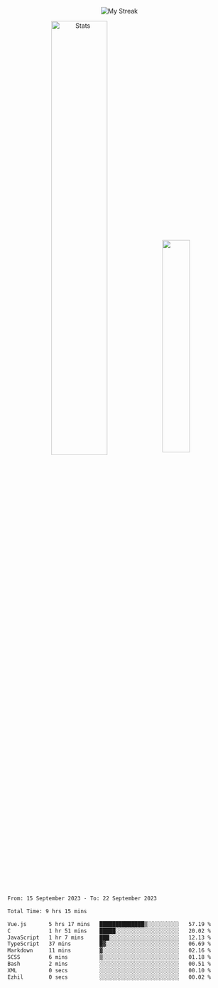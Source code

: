 <p align="center">
<picture>
  <source media="(prefers-color-scheme: dark)" srcset="http://github-readme-streak-stats.herokuapp.com?user=semolik&theme=dark&hide_border=true&background=DD272700">
  <img alt="My Streak" src="http://github-readme-streak-stats.herokuapp.com?user=semolik&hide_border=true">
</picture>
</p>
<div align="center">
  <picture>
    <source media="(prefers-color-scheme: dark)" srcset="https://github-readme-stats.vercel.app/api?username=semolik&show_icons=true&bg_color=DD272700&hide_border=true&theme=dark">
        <img alt="Stats" src="https://github-readme-stats.vercel.app/api?username=semolik&show_icons=true&bg_color=DD272700&hide_border=true" width="50%" >
  </picture>
  <sup>
  <picture>
  <source media="(prefers-color-scheme: dark)" srcset="https://github-readme-stats.vercel.app/api/top-langs/?username=semolik&layout=compact&hide_border=true&bg_color=DD272700&theme=dark">
  <img src="https://github-readme-stats.vercel.app/api/top-langs/?username=semolik&layout=compact&hide_border=true" width="35%" />
  </picture>
  </sup>
</div>
<!--START_SECTION:waka-->

```txt
From: 15 September 2023 - To: 22 September 2023

Total Time: 9 hrs 15 mins

Vue.js       5 hrs 17 mins   ██████████████▒░░░░░░░░░░   57.19 %
C            1 hr 51 mins    █████░░░░░░░░░░░░░░░░░░░░   20.02 %
JavaScript   1 hr 7 mins     ███░░░░░░░░░░░░░░░░░░░░░░   12.13 %
TypeScript   37 mins         █▓░░░░░░░░░░░░░░░░░░░░░░░   06.69 %
Markdown     11 mins         ▓░░░░░░░░░░░░░░░░░░░░░░░░   02.16 %
SCSS         6 mins          ▒░░░░░░░░░░░░░░░░░░░░░░░░   01.18 %
Bash         2 mins          ░░░░░░░░░░░░░░░░░░░░░░░░░   00.51 %
XML          0 secs          ░░░░░░░░░░░░░░░░░░░░░░░░░   00.10 %
Ezhil        0 secs          ░░░░░░░░░░░░░░░░░░░░░░░░░   00.02 %
```

<!--END_SECTION:waka-->

